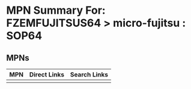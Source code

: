 



# MPN Summary For: FZEMFUJITSUS64 > micro-fujitsu : SOP64

## MPNs
  

|MPN|Direct Links|Search Links|
| :--- | :--- | :--- |
||||
